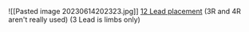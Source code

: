 ![[Pasted image 20230614202323.jpg]]
[12 Lead placement](https://www.youtube.com/watch?v=HHCoSyKlPaE) (3R and 4R aren't really used)
(3 Lead is limbs only)